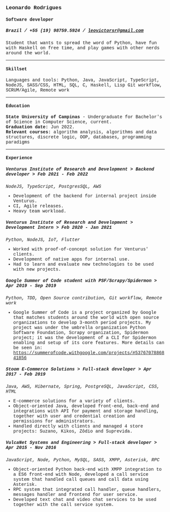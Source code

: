 <span style="font-family:Liberation Mono;">
  
### Leonardo Rodrigues  
#### Software developer  
##### Brazil / +55 (19) 98759.5924 / leovictorsr@gmail.com  
Student that wants to spread the word of Python, have fun with Haskell on free time, and play games with other nerds around the world.

----
#### Skillset
Languages and tools: Python, Java, JavaScript, TypeScript, NodeJS, SASS/CSS, HTML, SQL, C, Haskell, Lisp
Git workflow, SCRUM/Agile, Remote work

----
#### Education
**State University of Campinas** - Undergraduate for Bachelor's of Science in Computer Science, current.  
**Graduation date:** Jun 2022.  
**Relevant courses:** algorithm analysis, algorithms and data structures, discrete logic, OOP, databases, programming paradigms

----
#### Experience
  
##### Venturus Institute of Research and Development > Backend developer > Feb 2021 - Feb 2022
*NodeJS, TypeScript, PostgresSQL, AWS*
- Development of the backend for internal project inside Venturus.
- CI, Agile releases.
- Heavy team workload.

##### Venturus Institute of Research and Development > Development Intern > Feb 2020 - Jan 2021
*Python, NodeJS, IoT, Flutter*
- Worked with proof-of-concept solution for Venturus' clients.
- Development of native apps for internal use.
- Had to learn and evaluate new technologies to be used with new projects.

##### Google Summer of Code student with PSF/Scrapy/Spidermon > Apr 2019 - Sep 2019
*Python, TDD, Open Source contribution, Git workflow, Remote work*
- Google Summer of Code is a project organized by Google that matches students around
the world with open source organizations to develop 3-month period projects.
My project was under the umbrella organization Python Software Foundation, Scrapy
organization, Spidermon project; it was the development of a CLI for Spidermon enabling
and setup of its core features. More details can be seen in:
https://summerofcode.withgoogle.com/projects/#5376707886841856

##### Stoom E-Commerce Solutions > Full-stack developer > Apr 2017 - Feb 2019
*Java, AWS, Hibernate, Spring, PostgreSQL, JavaScript, CSS, HTML*
- E-commerce solutions for a variety of clients.
- Object-oriented Java, developed front-end, back-end and integrations with API for payment and storage handling, together with user and credential creation and permissions for administrators.
- Handled directly with clients and managed 4 store projects: Suzano, Kikos, Zôdio and Suprevida.

##### VulcaNet Systems and Engineering > Full-stack developer > Apr 2015 - Nov 2016
*JavaScript, Node, Python, MySQL, SASS, XMPP, Asterisk, RPC*
- Object-oriented Python back-end with XMPP integration to a ES6 front-end with Node, developed a call service system that handled call queues and call data using Asterisk.
- RPC system that integrated call handler, queue handlers, messages handler and frontend for user service.
- Developed text chat and video chat services to be used together with the call service system.
</span>
